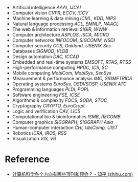 - Artificial intelligence _AAAI, IJCAI_
- Computer vision _CVPR, ECCV, ICCV_
- Machine learning & data mining _ICML, KDD, NIPS_
- Natural language processing _ACL, EMNLP, NAACL_
- The web & information retrieval _SIGIR, WWW_
- Computer architecture _ASPLOS, ISCA, MICRO_
- Computer networks _INFOCOM, SIGCOMM, NSDI_
- Computer security _CCS, Oakland, USENIX Sec._
- Databases _SIGMOD, VLDB_
- Design automation _DAC, ICCAD_
- Embedded and real-time systems _EMSOFT, RTAS, RTSS_
- High-performance computing _HPDC, ICS, SC_
- Mobile computing _MobiCom, MobiSys, SenSys_
- Measurement & performance analysis _IMC, SIGMETRICS_
- Operating systems _EuroSys, OSDI/SOSP, USENIX ATC_
- Programming languages _PLDI, POPL_
- Software engineering _FSE, ICSE_
- Algorithms & complexity _FOCS, SODA, STOC_
- Cryptography _CRYPTO, EuroCrypt_
- Logic and verification _CAV, LICS_
- Computational bio & bioinformatics _ISMB, RECOMB_
- Computer graphics _SIGGRAPH, SIGGRAPH Asia_
- Human-computer interaction _CHI, UbiComp, UIST_
- Robotics _ICRA, IROS, RSS_
- Visualization _VIS, VR_


# Reference
- [计算机科学各个方向有哪些顶刊和顶会？ - 知乎 (zhihu.com)](https://www.zhihu.com/question/33977252/answer/157448123)
